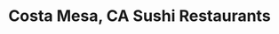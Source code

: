 ---
layout: city
title: Costa Mesa, CA Sushi Restaurants
permalink: /california/costa-mesa/
stateAbbr: CA
stateName: California
cityName: Costa Mesa
---